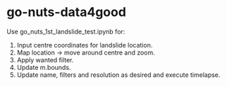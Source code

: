 # go-nuts-data4good

Use go_nuts_1st_landslide_test.ipynb for:
1. Input centre coordinates for landslide location.
2. Map location -> move around centre and zoom.
3. Apply wanted filter.
4. Update m.bounds.
5. Update name, filters and resolution as desired and execute timelapse.

